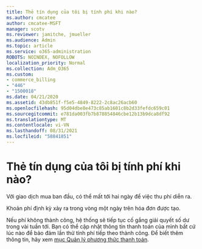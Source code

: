 ```yaml
---
title: Thẻ tín dụng của tôi bị tính phí khi nào?
ms.author: cmcatee
author: cmcatee-MSFT
manager: scotv
ms.reviewer: jamitche, jmueller
ms.audience: Admin
ms.topic: article
ms.service: o365-administration
ROBOTS: NOINDEX, NOFOLLOW
localization_priority: Normal
ms.collection: Adm_O365
ms.custom:
- commerce_billing
- "446"
- "1500018"
ms.date: 04/21/2020
ms.assetid: 43db851f-f5e5-4849-8222-2c8ac26acb60
ms.openlocfilehash: 95d04dbe8e473c85ab1601c8b2d33fefdc659c01
ms.sourcegitcommit: e781da003fb7b878854846cbe12b13b9dca8df92
ms.translationtype: MT
ms.contentlocale: vi-VN
ms.lasthandoff: 08/31/2021
ms.locfileid: "58841851"
---
```

# <a name="when-is-my-credit-card-charged"></a>Thẻ tín dụng của tôi bị tính phí khi nào?

Với giao dịch mua ban đầu, có thể mất tới hai ngày để việc thu phí diễn ra.
  
Khoản phí định kỳ xảy ra trong vòng một ngày trên hóa đơn được tạo.
  
Nếu phí không thành công, hệ thống sẽ tiếp tục cố gắng giải quyết số dư trong vài tuần tới. Bạn có thể cập nhật thông tin thanh toán của mình bất cứ lúc nào để bảo đảm lần thử tính phí tiếp theo thành công. Để biết thêm thông tin, hãy xem [mục Quản lý phương thức thanh toán](https://docs.microsoft.com/microsoft-365/commerce/billing-and-payments/manage-payment-methods).
